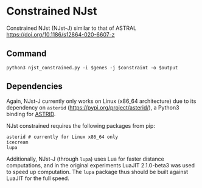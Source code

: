 Constrained NJst
===================

Constrained NJst (NJst-J) similar to that of ASTRAL https://doi.org/10.1186/s12864-020-6607-z

## Command

```
python3 njst_constrained.py -i $genes -j $constraint -o $output
```

## Dependencies

Again, NJst-J currently only works on Linux (x86_64 architecture) due
to its dependency on `asterid` (https://pypi.org/project/asterid/), a Python3 binding for [ASTRID](https://github.com/pranjalv123/ASTRID).

NJst constrained requires the following packages from pip:

```python3
asterid # currently for Linux x86_64 only
icecream
lupa
```

Additionally, NJst-J (through `lupa`) uses Lua for faster distance computations,
and in the original experiments LuaJIT 2.1.0-beta3 was used to speed up computation.
The `lupa` package thus should be built against LuaJIT for the full speed.